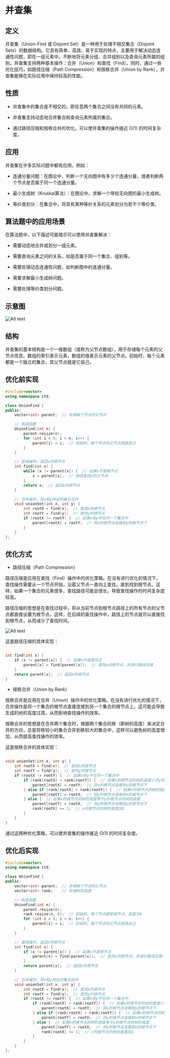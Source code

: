 # 并查集
## 定义

并查集（Union-Find 或 Disjoint Set）是一种用于处理不相交集合（Disjoint Sets）的数据结构。它具有简单、高效、易于实现的特点，主要用于解决动态连通性问题，即在一组元素中，不断地将元素分组、合并组别以及查询元素所属的组别。并查集支持两种基本操作：合并（Union）和查找（Find）。同时，通过一些优化技巧，如路径压缩（Path Compression）和按秩合并（Union by Rank），并查集能够在实际应用中保持较高的性能。

## 性质

+ 并查集中的集合是不相交的，即任意两个集合之间没有共同的元素。

+ 并查集支持动态地合并集合和查询元素所属的集合。

+ 通过路径压缩和按秩合并的优化，可以使并查集的操作接近 O(1) 的时间复杂度。

## 应用

并查集在许多实际问题中都有应用，例如：

+ 连通分量问题：在图论中，判断一个无向图中有多少个连通分量，或者判断两个节点是否属于同一个连通分量。

+ 最小生成树（Kruskal算法）：在图论中，求解一个带权无向图的最小生成树。

+ 等价类划分：在集合中，将具有某种等价关系的元素划分为若干个等价类。

## 算法题中的应用场景

在算法题中，以下描述可能暗示可以使用并查集解决：

+ 需要动态地合并或划分一组元素。

+ 需要查询元素之间的关系，如是否属于同一个集合、组别等。

+ 需要处理动态连通性问题，如判断图中的连通分量。

+ 需要求解最小生成树问题。

+ 需要处理等价类划分问题。

## 示意图
![Alt text](https://pic2.zhimg.com/v2-d3ff42bb79a6bc751f47daf3fc70e0d9_b.jpg)

## 结构

并查集的基本结构是一个一维数组（或称为父节点数组），用于存储每个元素的父节点信息。数组的索引表示元素，数组的值表示元素的父节点。初始时，每个元素都是一个独立的集合，其父节点就是它自己。

## 优化前实现
```cpp
#include<vector>
using namespace std;

class UnionFind {
public:
    vector<int> parent;  // 存储每个节点的父节点

    // 构造函数
    UnionFind(int n) {
        parent.resize(n);
        for (int i = 0; i < n; i++) {
            parent[i] = i;  // 初始时，每个节点的父节点就是自己
        }
    }

    // 查找操作，返回x的根节点
    int find(int x) {
        while (x != parent[x]) {  // 如果x不是根节点
            x = parent[x];  // 继续查找x的父节点
        }
        return x;  // 返回x的根节点
    }

    // 合并操作，将x和y所在的集合合并
    void unionSet(int x, int y) {
        int rootX = find(x);  // 查找x的根节点
        int rootY = find(y);  // 查找y的根节点
        if (rootX != rootY) {  // 如果x和y不在同一个集合中
            parent[rootX] = rootY;  // 将x的根节点连接到y的根节点下
        }
    }
};
```

## 优化方式
+ 路径压缩（Path Compression）

路径压缩是应用在查找（Find）操作中的优化策略。在没有进行优化的情况下，查找操作需要从一个节点开始，沿着父节点一直向上查找，直到找到根节点。这样，如果一个集合的元素很多，查找路径可能会很长，导致查找操作的时间复杂度较高。

路径压缩的思想是在查找过程中，将从当前节点到根节点路径上的所有节点的父节点都直接设置为根节点。这样，在后续的查找操作中，路径上的节点就可以直接找到根节点，从而减少了查找时间。

![Alt text](https://pic.leetcode-cn.com/1652516194-NgIHxD-image.png)

这是路径压缩的具体实现：

```cpp

int find(int x) {
    if (x != parent[x]) {  // 如果x不是根节点
        parent[x] = find(parent[x]);  // 查找x的根节点，并进行路径压缩
    }
    return parent[x];  // 返回x的根节点
}
```
+ 按秩合并（Union by Rank）

按秩合并是应用在合并（Union）操作中的优化策略。在没有进行优化的情况下，合并操作是将一个集合的根节点直接连接到另一个集合的根节点上，这可能会导致生成的树的高度过高，从而影响查找操作的效率。

按秩合并的思想是在合并两个集合时，根据两个集合的秩（即树的高度）来决定合并的方向，总是将秩较小的集合合并到秩较大的集合中，这样可以避免树的高度增加，从而提高查找操作的效率。

这是按秩合并的具体实现：

```cpp

void unionSet(int x, int y) {
    int rootX = find(x);  // 查找x的根节点
    int rootY = find(y);  // 查找y的根节点
    if (rootX != rootY) {  // 如果x和y不在同一个集合中
        if (rank[rootX] < rank[rootY]) {  // 如果x的根节点的树的高度小于y的根节点的树的高度
            parent[rootX] = rootY;  // 将x的根节点连接到y的根节点下
        } else if (rank[rootX] > rank[rootY]) {  // 如果x的根节点的树的高度大于y的根节点的树的高度
            parent[rootY] = rootX;  // 将y的根节点连接到x的根节点下
        } else {  // 如果x的根节点的树的高度等于y的根节点的树的高度
            parent[rootY] = rootX;  // 将y的根节点连接到x的根节点下
            rank[rootX] += 1;  // x的根节点的树的高度加1
        }
    }
}
```
通过这两种优化策略，可以使并查集的操作接近 O(1) 的时间复杂度。

## 优化后实现
```cpp
#include<vector>
using namespace std;

class UnionFind {
public:
    vector<int> parent;  // 存储每个节点的父节点
    vector<int> rank;    // 存储树的高度

    // 构造函数
    UnionFind(int n) {
        parent.resize(n);
        rank.resize(n, 0);  // 初始时，每个节点都是根节点，高度为0
        for (int i = 0; i < n; i++) {
            parent[i] = i;  // 初始时，每个节点的父节点就是自己
        }
    }

    // 查找操作，返回x的根节点
    int find(int x) {
        if (x != parent[x]) {  // 如果x不是根节点
            parent[x] = find(parent[x]);  // 查找x的根节点，并进行路径压缩
        }
        return parent[x];  // 返回x的根节点
    }

    // 合并操作，将x和y所在的集合合并
    void unionSet(int x, int y) {
        int rootX = find(x);  // 查找x的根节点
        int rootY = find(y);  // 查找y的根节点
        if (rootX != rootY) {  // 如果x和y不在同一个集合中
            if (rank[rootX] < rank[rootY]) {  // 如果x的根节点的树的高度小于y的根节点的树的高度
                parent[rootX] = rootY;  // 将x的根节点连接到y的根节点下
            } else if (rank[rootX] > rank[rootY]) {  // 如果x的根节点的树的高度大于y的根节点的树的高度
                parent[rootY] = rootX;  // 将y的根节点连接到x的根节点下
            } else {  // 如果x的根节点的树的高度等于y的根节点的树的高度
                parent[rootY] = rootX;  // 将y的根节点连接到x的根节点下
                rank[rootX] += 1;  // x的根节点的树的高度加1
            }
        }
    }
};
```